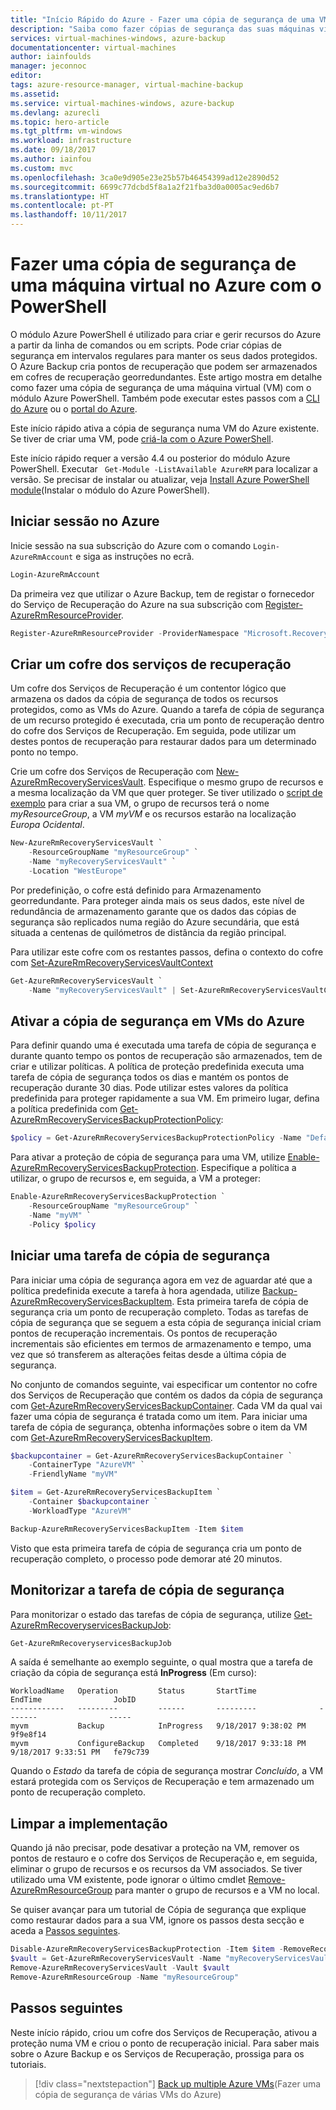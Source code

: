 ```yaml
---
title: "Início Rápido do Azure - Fazer uma cópia de segurança de uma VM com o PowerShell | Microsoft Docs"
description: "Saiba como fazer cópias de segurança das suas máquinas virtuais com o Azure PowerShell"
services: virtual-machines-windows, azure-backup
documentationcenter: virtual-machines
author: iainfoulds
manager: jeconnoc
editor: 
tags: azure-resource-manager, virtual-machine-backup
ms.assetid: 
ms.service: virtual-machines-windows, azure-backup
ms.devlang: azurecli
ms.topic: hero-article
ms.tgt_pltfrm: vm-windows
ms.workload: infrastructure
ms.date: 09/18/2017
ms.author: iainfou
ms.custom: mvc
ms.openlocfilehash: 3ca0e9d905e23e25b57b46454399ad12e2890d52
ms.sourcegitcommit: 6699c77dcbd5f8a1a2f21fba3d0a0005ac9ed6b7
ms.translationtype: HT
ms.contentlocale: pt-PT
ms.lasthandoff: 10/11/2017
---
```

# <a name="back-up-a-virtual-machine-in-azure-with-powershell"></a>Fazer uma cópia de segurança de uma máquina virtual no Azure com o PowerShell
O módulo Azure PowerShell é utilizado para criar e gerir recursos do Azure a partir da linha de comandos ou em scripts. Pode criar cópias de segurança em intervalos regulares para manter os seus dados protegidos. O Azure Backup cria pontos de recuperação que podem ser armazenados em cofres de recuperação georredundantes. Este artigo mostra em detalhe como fazer uma cópia de segurança de uma máquina virtual (VM) com o módulo Azure PowerShell. Também pode executar estes passos com a [CLI do Azure](quick-backup-vm-cli.md) ou o [portal do Azure](quick-backup-vm-portal.md).

Este início rápido ativa a cópia de segurança numa VM do Azure existente. Se tiver de criar uma VM, pode [criá-la com o Azure PowerShell](../virtual-machines/scripts/virtual-machines-windows-powershell-sample-create-vm.md?toc=%2fpowershell%2fmodule%2ftoc.json).

Este início rápido requer a versão 4.4 ou posterior do módulo Azure PowerShell. Executar ` Get-Module -ListAvailable AzureRM` para localizar a versão. Se precisar de instalar ou atualizar, veja [Install Azure PowerShell module](/powershell/azure/install-azurerm-ps)(Instalar o módulo do Azure PowerShell).


## <a name="log-in-to-azure"></a>Iniciar sessão no Azure
Inicie sessão na sua subscrição do Azure com o comando `Login-AzureRmAccount` e siga as instruções no ecrã.

```powershell
Login-AzureRmAccount
```

Da primeira vez que utilizar o Azure Backup, tem de registar o fornecedor do Serviço de Recuperação do Azure na sua subscrição com [Register-AzureRmResourceProvider](/powershell/module/AzureRM.Resources/Register-AzureRmResourceProvider).

```powershell
Register-AzureRmResourceProvider -ProviderNamespace "Microsoft.RecoveryServices"
```


## <a name="create-a-recovery-services-vault"></a>Criar um cofre dos serviços de recuperação
Um cofre dos Serviços de Recuperação é um contentor lógico que armazena os dados da cópia de segurança de todos os recursos protegidos, como as VMs do Azure. Quando a tarefa de cópia de segurança de um recurso protegido é executada, cria um ponto de recuperação dentro do cofre dos Serviços de Recuperação. Em seguida, pode utilizar um destes pontos de recuperação para restaurar dados para um determinado ponto no tempo.

Crie um cofre dos Serviços de Recuperação com [New-AzureRmRecoveryServicesVault](/powershell/module/azurerm.recoveryservices/new-azurermrecoveryservicesvault). Especifique o mesmo grupo de recursos e a mesma localização da VM que quer proteger. Se tiver utilizado o [script de exemplo](../virtual-machines/scripts/virtual-machines-windows-powershell-sample-create-vm.md?toc=%2fpowershell%2fmodule%2ftoc.json) para criar a sua VM, o grupo de recursos terá o nome *myResourceGroup*, a VM *myVM* e os recursos estarão na localização *Europa Ocidental*.

```powershell
New-AzureRmRecoveryServicesVault `
    -ResourceGroupName "myResourceGroup" `
    -Name "myRecoveryServicesVault" `
    -Location "WestEurope"
```

Por predefinição, o cofre está definido para Armazenamento georredundante. Para proteger ainda mais os seus dados, este nível de redundância de armazenamento garante que os dados das cópias de segurança são replicados numa região do Azure secundária, que está situada a centenas de quilómetros de distância da região principal.

Para utilizar este cofre com os restantes passos, defina o contexto do cofre com [Set-AzureRmRecoveryServicesVaultContext](/powershell/module/AzureRM.RecoveryServices/Set-AzureRmRecoveryServicesVaultContext)

```powershell
Get-AzureRmRecoveryServicesVault `
    -Name "myRecoveryServicesVault" | Set-AzureRmRecoveryServicesVaultContext
```


## <a name="enable-backup-for-an-azure-vm"></a>Ativar a cópia de segurança em VMs do Azure
Para definir quando uma é executada uma tarefa de cópia de segurança e durante quanto tempo os pontos de recuperação são armazenados, tem de criar e utilizar políticas. A política de proteção predefinida executa uma tarefa de cópia de segurança todos os dias e mantém os pontos de recuperação durante 30 dias. Pode utilizar estes valores da política predefinida para proteger rapidamente a sua VM. Em primeiro lugar, defina a política predefinida com [Get-AzureRmRecoveryServicesBackupProtectionPolicy](/powershell/module/AzureRM.RecoveryServices.Backup/Get-AzureRmRecoveryServicesBackupProtectionPolicy):

```powershell
$policy = Get-AzureRmRecoveryServicesBackupProtectionPolicy -Name "DefaultPolicy"
```

Para ativar a proteção de cópia de segurança para uma VM, utilize [Enable-AzureRmRecoveryServicesBackupProtection](/powershell/module/AzureRM.RecoveryServices.Backup/Enable-AzureRmRecoveryServicesBackupProtection). Especifique a política a utilizar, o grupo de recursos e, em seguida, a VM a proteger:

```powershell
Enable-AzureRmRecoveryServicesBackupProtection `
    -ResourceGroupName "myResourceGroup" `
    -Name "myVM" `
    -Policy $policy
```


## <a name="start-a-backup-job"></a>Iniciar uma tarefa de cópia de segurança
Para iniciar uma cópia de segurança agora em vez de aguardar até que a política predefinida execute a tarefa à hora agendada, utilize [Backup-AzureRmRecoveryServicesBackupItem](/powershell/module/azurerm.recoveryservices.backup/backup-azurermrecoveryservicesbackupitem). Esta primeira tarefa de cópia de segurança cria um ponto de recuperação completo. Todas as tarefas de cópia de segurança que se seguem a esta cópia de segurança inicial criam pontos de recuperação incrementais. Os pontos de recuperação incrementais são eficientes em termos de armazenamento e tempo, uma vez que só transferem as alterações feitas desde a última cópia de segurança.

No conjunto de comandos seguinte, vai especificar um contentor no cofre dos Serviços de Recuperação que contém os dados da cópia de segurança com [Get-AzureRmRecoveryServicesBackupContainer](/powershell/module/azurerm.recoveryservices.backup/get-azurermrecoveryservicesbackupcontainer). Cada VM da qual vai fazer uma cópia de segurança é tratada como um item. Para iniciar uma tarefa de cópia de segurança, obtenha informações sobre o item da VM com [Get-AzureRmRecoveryServicesBackupItem](/powershell/module/AzureRM.RecoveryServices.Backup/Get-AzureRmRecoveryServicesBackupItem).

```powershell
$backupcontainer = Get-AzureRmRecoveryServicesBackupContainer `
    -ContainerType "AzureVM" `
    -FriendlyName "myVM"

$item = Get-AzureRmRecoveryServicesBackupItem `
    -Container $backupcontainer `
    -WorkloadType "AzureVM"

Backup-AzureRmRecoveryServicesBackupItem -Item $item
```

Visto que esta primeira tarefa de cópia de segurança cria um ponto de recuperação completo, o processo pode demorar até 20 minutos.


## <a name="monitor-the-backup-job"></a>Monitorizar a tarefa de cópia de segurança
Para monitorizar o estado das tarefas de cópia de segurança, utilize [Get-AzureRmRecoveryservicesBackupJob](/powershell/module/azurerm.recoveryservices.backup/get-azurermrecoveryservicesbackupjob):

```powershell
Get-AzureRmRecoveryservicesBackupJob
```

A saída é semelhante ao exemplo seguinte, o qual mostra que a tarefa de criação da cópia de segurança está **InProgress** (Em curso):

```
WorkloadName   Operation         Status       StartTime              EndTime                JobID
------------   ---------         ------       ---------              -------                -----
myvm           Backup            InProgress   9/18/2017 9:38:02 PM                          9f9e8f14
myvm           ConfigureBackup   Completed    9/18/2017 9:33:18 PM   9/18/2017 9:33:51 PM   fe79c739
```

Quando o *Estado* da tarefa de cópia de segurança mostrar *Concluído*, a VM estará protegida com os Serviços de Recuperação e tem armazenado um ponto de recuperação completo.


## <a name="clean-up-deployment"></a>Limpar a implementação
Quando já não precisar, pode desativar a proteção na VM, remover os pontos de restauro e o cofre dos Serviços de Recuperação e, em seguida, eliminar o grupo de recursos e os recursos da VM associados. Se tiver utilizado uma VM existente, pode ignorar o último cmdlet [Remove-AzureRmResourceGroup](/powershell/module/azurerm.resources/remove-azurermresourcegroup) para manter o grupo de recursos e a VM no local.

Se quiser avançar para um tutorial de Cópia de segurança que explique como restaurar dados para a sua VM, ignore os passos desta secção e aceda a [Passos seguintes](#next-steps). 

```powershell
Disable-AzureRmRecoveryServicesBackupProtection -Item $item -RemoveRecoveryPoints
$vault = Get-AzureRmRecoveryServicesVault -Name "myRecoveryServicesVault"
Remove-AzureRmRecoveryServicesVault -Vault $vault
Remove-AzureRmResourceGroup -Name "myResourceGroup"
```


## <a name="next-steps"></a>Passos seguintes
Neste início rápido, criou um cofre dos Serviços de Recuperação, ativou a proteção numa VM e criou o ponto de recuperação inicial. Para saber mais sobre o Azure Backup e os Serviços de Recuperação, prossiga para os tutoriais.

> [!div class="nextstepaction"]
> [Back up multiple Azure VMs](./tutorial-backup-vm-at-scale.md)(Fazer uma cópia de segurança de várias VMs do Azure)